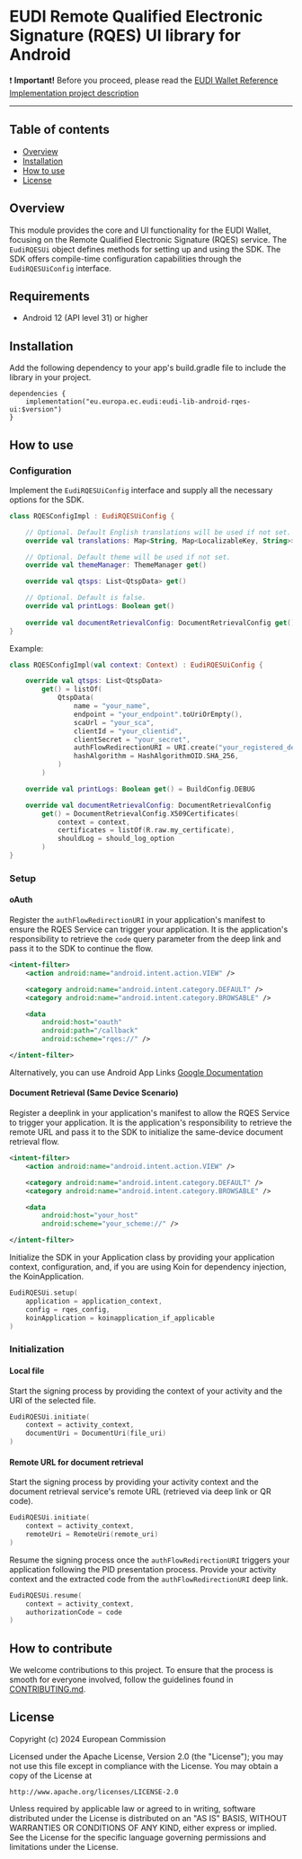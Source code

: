 # EUDI Remote Qualified Electronic Signature (RQES) UI library for Android

:heavy_exclamation_mark: **Important!** Before you proceed, please read
the [EUDI Wallet Reference Implementation project description](https://github.com/eu-digital-identity-wallet/.github/blob/main/profile/reference-implementation.md)

----

## Table of contents

* [Overview](#overview)
* [Installation](#installation)
* [How to use](#how-to-use)
* [License](#license)

## Overview

This module provides the core and UI functionality for the EUDI Wallet, focusing on the Remote Qualified Electronic Signature (RQES) service. 
The `EudiRQESUi` object defines methods for setting up and using the SDK. The SDK offers compile-time configuration capabilities through the `EudiRQESUiConfig` interface.

## Requirements

- Android 12 (API level 31) or higher

## Installation

Add the following dependency to your app's build.gradle file to include the library in your project.

```Gradle
dependencies {
    implementation("eu.europa.ec.eudi:eudi-lib-android-rqes-ui:$version")
}
```

## How to use

### Configuration

Implement the `EudiRQESUiConfig` interface and supply all the necessary options for the SDK.

```kotlin
class RQESConfigImpl : EudiRQESUiConfig {

    // Optional. Default English translations will be used if not set.
    override val translations: Map<String, Map<LocalizableKey, String>> get()

    // Optional. Default theme will be used if not set.
    override val themeManager: ThemeManager get()

    override val qtsps: List<QtspData> get()

    // Optional. Default is false.
    override val printLogs: Boolean get()
            
    override val documentRetrievalConfig: DocumentRetrievalConfig get()
}
```

Example:

```kotlin
class RQESConfigImpl(val context: Context) : EudiRQESUiConfig {

    override val qtsps: List<QtspData>
        get() = listOf(
            QtspData(
                name = "your_name",
                endpoint = "your_endpoint".toUriOrEmpty(),
                scaUrl = "your_sca",
                clientId = "your_clientid",
                clientSecret = "your_secret",
                authFlowRedirectionURI = URI.create("your_registered_deeplink"),
                hashAlgorithm = HashAlgorithmOID.SHA_256,
            )
        )

    override val printLogs: Boolean get() = BuildConfig.DEBUG

    override val documentRetrievalConfig: DocumentRetrievalConfig
        get() = DocumentRetrievalConfig.X509Certificates(
            context = context,
            certificates = listOf(R.raw.my_certificate),
            shouldLog = should_log_option
        )
}
```

### Setup

#### oAuth

Register the `authFlowRedirectionURI` in your application's manifest to ensure the RQES Service can trigger your application.
It is the application's responsibility to retrieve the `code` query parameter from the deep link and pass it to the SDK to continue the flow.

```Xml
<intent-filter>
    <action android:name="android.intent.action.VIEW" />

    <category android:name="android.intent.category.DEFAULT" />
    <category android:name="android.intent.category.BROWSABLE" />

    <data
        android:host="oauth"
        android:path="/callback"
        android:scheme="rqes://" />

</intent-filter>
```

Alternatively, you can use Android App Links [Google Documentation](https://developer.android.com/studio/write/app-link-indexing)

#### Document Retrieval (Same Device Scenario)

Register a deeplink in your application's manifest to allow the RQES Service to trigger your application.
It is the application's responsibility to retrieve the remote URL and pass it to the SDK to initialize the same-device document retrieval flow.

```Xml
<intent-filter>
    <action android:name="android.intent.action.VIEW" />

    <category android:name="android.intent.category.DEFAULT" />
    <category android:name="android.intent.category.BROWSABLE" />

    <data
        android:host="your_host"
        android:scheme="your_scheme://" />

</intent-filter>
```

Initialize the SDK in your Application class by providing your application context, configuration, and, if you are using Koin for dependency injection, the KoinApplication.

```kotlin
EudiRQESUi.setup(
    application = application_context,
    config = rqes_config,
    koinApplication = koinapplication_if_applicable
)
```

### Initialization

#### Local file

Start the signing process by providing the context of your activity and the URI of the selected file.

```kotlin
EudiRQESUi.initiate(
    context = activity_context,
    documentUri = DocumentUri(file_uri)
)
```

#### Remote URL for document retrieval

Start the signing process by providing your activity context and the document retrieval service's remote URL (retrieved via deep link or QR code).

```kotlin
EudiRQESUi.initiate(
    context = activity_context,
    remoteUri = RemoteUri(remote_uri)
)
```

Resume the signing process once the `authFlowRedirectionURI` triggers your application following the PID presentation process. 
Provide your activity context and the extracted code from the `authFlowRedirectionURI` deep link.

```kotlin
EudiRQESUi.resume(
    context = activity_context,
    authorizationCode = code
)
```

## How to contribute

We welcome contributions to this project. To ensure that the process is smooth for everyone
involved, follow the guidelines found in [CONTRIBUTING.md](CONTRIBUTING.md).

## License

Copyright (c) 2024 European Commission

Licensed under the Apache License, Version 2.0 (the "License");
you may not use this file except in compliance with the License.
You may obtain a copy of the License at

    http://www.apache.org/licenses/LICENSE-2.0

Unless required by applicable law or agreed to in writing, software
distributed under the License is distributed on an "AS IS" BASIS,
WITHOUT WARRANTIES OR CONDITIONS OF ANY KIND, either express or implied.
See the License for the specific language governing permissions and
limitations under the License.
